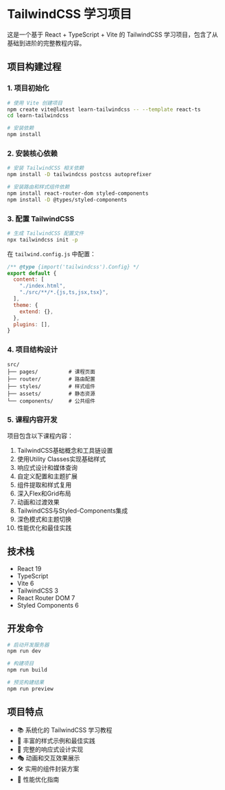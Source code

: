 # TailwindCSS 学习项目

这是一个基于 React + TypeScript + Vite 的 TailwindCSS 学习项目，包含了从基础到进阶的完整教程内容。

## 项目构建过程

### 1. 项目初始化

```bash
# 使用 Vite 创建项目
npm create vite@latest learn-tailwindcss -- --template react-ts
cd learn-tailwindcss

# 安装依赖
npm install
```

### 2. 安装核心依赖

```bash
# 安装 TailwindCSS 相关依赖
npm install -D tailwindcss postcss autoprefixer

# 安装路由和样式组件依赖
npm install react-router-dom styled-components
npm install -D @types/styled-components
```

### 3. 配置 TailwindCSS

```bash
# 生成 TailwindCSS 配置文件
npx tailwindcss init -p
```

在 `tailwind.config.js` 中配置：

```js
/** @type {import('tailwindcss').Config} */
export default {
  content: [
    "./index.html",
    "./src/**/*.{js,ts,jsx,tsx}",
  ],
  theme: {
    extend: {},
  },
  plugins: [],
}
```

### 4. 项目结构设计

```
src/
├── pages/          # 课程页面
├── router/         # 路由配置
├── styles/         # 样式组件
├── assets/         # 静态资源
└── components/     # 公共组件
```

### 5. 课程内容开发

项目包含以下课程内容：

1. TailwindCSS基础概念和工具链设置
2. 使用Utility Classes实现基础样式
3. 响应式设计和媒体查询
4. 自定义配置和主题扩展
5. 组件提取和样式复用
6. 深入Flex和Grid布局
7. 动画和过渡效果
8. TailwindCSS与Styled-Components集成
9. 深色模式和主题切换
10. 性能优化和最佳实践

## 技术栈

- React 19
- TypeScript
- Vite 6
- TailwindCSS 3
- React Router DOM 7
- Styled Components 6

## 开发命令

```bash
# 启动开发服务器
npm run dev

# 构建项目
npm run build

# 预览构建结果
npm run preview
```

## 项目特点

- 📚 系统化的 TailwindCSS 学习教程
- 🎨 丰富的样式示例和最佳实践
- 📱 完整的响应式设计实现
- 🎭 动画和交互效果展示
- 🛠 实用的组件封装方案
- 🎯 性能优化指南
